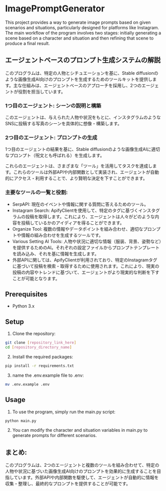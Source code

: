 # ImagePromptGenerator

This project provides a way to generate image prompts based on given scenarios and situations, particularly designed for platforms like Instagram. The main workflow of the program involves two stages: initially generating a scene based on a character and situation and then refining that scene to produce a final result.

## エージェントベースのプロンプト生成システムの解説

このプログラムは、特定の人物とシチュエーションを基に、Stable diffusionのような画像生成AI向けのプロンプトを生成するためのツールキットを提供します。主な仕組みは、エージェントベースのアプローチを採用し、2つのエージェントが役割を担当しています。

### 1つ目のエージェント: シーンの説明と構築
このエージェントは、与えられた人物や状況をもとに、インスタグラムのようなSNSに投稿する写真のシーンを具体的に想像・構築します。

### 2つ目のエージェント: プロンプトの生成
1つ目のエージェントの結果を基に、Stable diffusionのような画像生成AIに適切なプロンプト（呪文とも呼ばれる）を生成します。

これらのエージェントは、さまざまな「ツール」を活用してタスクを達成します。これらのツールは外部APIや内部関数として実装され、エージェントが自動的にアクセス・利用することで、より賢明な決定を下すことができます。

### 主要なツールの一覧と役割:

- SerpAPI: 現在のイベントや情報に関する質問に答えるためのツール。
- Instagram Search: ApifyClientを使用して、特定のタグに基づくインスタグラムの投稿を取得します。これにより、エージェントは人々がどのような内容を投稿しているかのアイディアを得ることができます。
- Organize Tool: 複数の情報やデータポイントを組み合わせ、適切なプロンプトや情報の組み合わせを生成するツールです。
- Various Setting AI Tools: 人物や状況に適切な情報（服装、背景、姿勢など）を提供するためのAI。それぞれの設定ファイルからプロンプトテンプレートを読み込み、それを基に情報を生成します。
- 外部APIに関しては、ApifyClientが利用されており、特定のInstagramタグに基づいて投稿を検索・取得するために使用されます。これにより、現実の投稿の内容やトレンドに基づいて、エージェントがより現実的な判断を下すことが可能となります。


## Prerequisites

- Python 3.x

## Setup

1. Clone the repository:
```bash
git clone [repository_link_here]
cd [repository_directory_name]
```

2. Install the required packages:
```bash
pip install -r requirements.txt
```

3. name the .env.example file to .env:
```bash
mv .env.example .env
```

## Usage

1. To use the program, simply run the main.py script:
```bash
python main.py
```

2. You can modify the character and situation variables in main.py to generate prompts for different scenarios.

## まとめ:
このプログラムは、2つのエージェントと複数のツールを組み合わせて、特定の人物や状況に基づいた画像生成AI向けのプロンプトを効果的に生成することを目指しています。外部APIや内部関数を駆使して、エージェントが自動的に情報を収集・整理し、最終的なプロンプトを提供することが可能です。